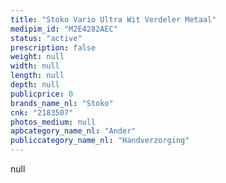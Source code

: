 ```yaml
---
title: "Stoko Vario Ultra Wit Verdeler Metaal"
medipim_id: "M2E4282AEC"
status: "active"
prescription: false
weight: null
width: null
length: null
depth: null
publicprice: 0
brands_name_nl: "Stoko"
cnk: "2183507"
photos_medium: null
apbcategory_name_nl: "Ander"
publiccategory_name_nl: "Handverzorging"
---
```

null
